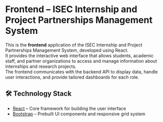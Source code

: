 # Frontend – ISEC Internship and Project Partnerships Management System

This is the **frontend** application of the ISEC Internship and Project Partnerships Management System, developed using React.  
It provides the interactive web interface that allows students, academic staff, and partner organizations to access and manage information about internships and research projects.  
The frontend communicates with the backend API to display data, handle user interactions, and provide tailored dashboards for each role.



## 🛠️ Technology Stack

- [React](https://reactjs.org/) – Core framework for building the user interface
- [Bootstrap](https://getbootstrap.com/) – Prebuilt UI components and responsive grid system


